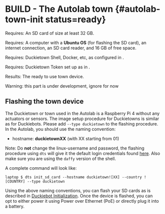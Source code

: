 # BUILD - The Autolab town {#autolab-town-init status=ready}

<div class='requirements' markdown="1">

Requires: An SD card of size at least 32 GB.

Requires: A computer with a **Ubuntu OS** (for flashing the SD card), an internet connection, an SD card reader, and 16 GB of free space.

Requires: Duckietown Shell, Docker, etc, as configured in [](+opmanual_duckiebot#laptop-setup).

Requires: Duckietown Token set up as in [](+opmanual_duckiebot#dt-account).

Results: The ready to use town device.

</div>


Warning: this part is under development, ignore for now


## Flashing the town device

The Duckietown or town used in the Autolab is a Raspberry Pi 4 without any actuators or sensors. The image setup procedure for Duckietowns is similar as for Duckiebots. Please add `--type duckietown` to the flashing procedure. In the Autolab, you should use the naming convention:

* hostname: **duckietownXX** (with XX starting from 01)

Note: Do **not** change the linux-username and password, the flashing procedure using `dts` will give it the default login credentials found [here](+opmanual_duckiebot#setup-duckiebot). Also make sure you are using the `daffy` version of the shell.

A complete command will look like:

    laptop $ dts init_sd_card --hostname duckietown![XX] --country ![COUNTRY] --type duckietown

Using the above naming conventions, you can flash your SD cards as is described in [Duckiebot Initialization](+opmanual_duckiebot#setup-duckiebot). Once the device is flashed, you can opt to either power it using Power over Ethernet (PoE) or directly plug it into a battery.
